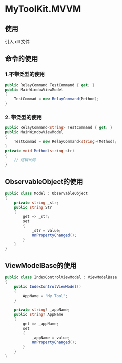 # MyToolKit.MVVM
## 使用 

引入 dll 文件

## 命令的使用

###  1.不带泛型的使用

``` csharp 
public RelayCommand TestCommand { get; }
public MainWindowViewModel
{
    TestCommad = new RelayCommand(Method);
}
```



### 2. 带泛型的使用

```csharp
public RelayCommand<string> TestCommand { get; }
public MainWindowViewModel
{
    TestCommad = new RelayCommand<string>(Method);
}
private void Method(string str)
{
    // 逻辑代码
}
```

## ObservableObject的使用

```csharp
public class Model : ObservableObject
{
    private string _str;
    public string Str
    {
        get => _str;
        set
        {
            _str = value;
            OnPropertyChanged();
        }
    }
}
```

## ViewModelBase的使用

``` c#
public class IndexControlViewModel : ViewModelBase
{
    public IndexControlViewModel()
    {
        AppName = "My Tool";
    }
    
    private string? _appName;
    public string? AppName
    {
        get => _appName;
        set
        {
            _appName = value;
            OnPropertyChanged();
        }
    }
}
```




